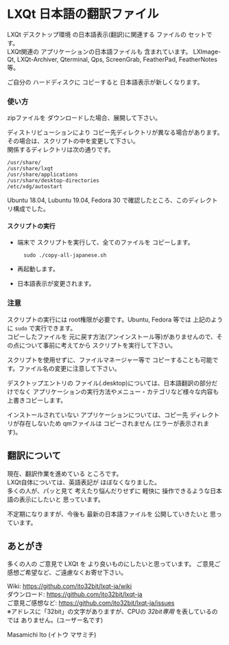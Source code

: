 # LXQt 日本語の翻訳ファイル

LXQt デスクトップ環境 の日本語表示(翻訳)に関連する ファイルの セットです。  
LXQt関連の アプリケーションの日本語ファイルも 含まれています。
LXImage-Qt, LXQt-Archiver, Qterminal, Qps, ScreenGrab, 
FeatherPad, FeatherNotes 等。

ご自分の ハードディスクに コピーすると 日本語表示が新しくなります。

### 使い方

zipファイルを ダウンロードした場合、展開して下さい。

ディストリビューションにより コピー先ディレクトリが異なる場合があります。その場合は、スクリプトの中を変更して下さい。  
関係するディレクトリは次の通りです。

	/usr/share/
	/usr/share/lxqt
	/usr/share/applications
	/usr/share/desktop-directories
	/etc/xdg/autostart

Ubuntu 18.04, Lubuntu 19.04, Fedora 30 で確認したところ、このディレクトリ構成でした。

#### スクリプトの実行

- 端末で スクリプトを実行して、全てのファイルを コピーします。

		sudo ./copy-all-japanese.sh

- 再起動します。
- 日本語表示が変更されます。

### 注意

スクリプトの実行には root権限が必要です。Ubuntu, Fedora 等では 上記のように `sudo` で実行できます。  
コピーしたファイルを 元に戻す方法(アンインストール等)がありませんので、その点について事前に考えてから スクリプトを実行して下さい。

スクリプトを使用せずに、ファイルマネージャー等で コピーすることも可能です。ファイル名の変更に注意して下さい。

デスクトップエントリの ファイル(.desktop)については、日本語翻訳の部分だけでなく アプリケーションの実行方法やメニュー・カテゴリなど様々な内容も上書きコピーします。

インストールされていない アプリケーションについては、コピー先 ディレクトリが存在しないため qmファイルは コピーされません (エラーが表示されます)。

## 翻訳について

現在、翻訳作業を進めている ところです。  
LXQt自体については、英語表記が ほぼなくなりました。  
多くの人が、パッと見て 考えたり悩んだりせずに 軽快に 操作できるような日本語の表示にしたいと 思っています。

不定期になりますが、今後も 最新の日本語ファイルを 公開していきたいと 思っています。

## あとがき

多くの人の ご意見で LXQt を より良いものにしたいと思っています。
ご意見ご感想ご希望など、ご遠慮なくお寄せ下さい。  

Wiki: https://github.com/ito32bit/lxqt-ja/wiki  
ダウンロード: https://github.com/ito32bit/lxqt-ja  
ご意見ご感想など: https://github.com/ito32bit/lxqt-ja/issues  
※アドレスに「32bit」の文字がありますが、CPUの *32bit専用* を表しているのでは ありません。(ユーザー名です)

Masamichi Ito (イトウ マサミチ)
